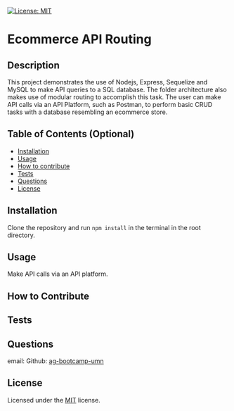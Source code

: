 
[![License: MIT](https://img.shields.io/badge/License-MIT-yellow.svg)](https://opensource.org/licenses/MIT)
# Ecommerce API Routing
  
## Description
This project demonstrates the use of Nodejs, Express, Sequelize and MySQL to make API queries to a SQL database. The folder architecture also makes use of modular routing to accomplish this task. The user can make API calls via an API Platform, such as Postman, to perform basic CRUD tasks with a database resembling an ecommerce store.
  
## Table of Contents (Optional)
  
- [Installation](#installation)
- [Usage](#usage)
- [How to contribute](#how-to-contribute)
- [Tests](#tests)
- [Questions](#questions)
- [License](#license)
  
## Installation
Clone the repository and run `npm install` in the terminal in the root directory.
  
## Usage
Make API calls via an API platform.
  
## How to Contribute

  
## Tests

  
## Questions
email: []()
Github: [ag-bootcamp-umn](https://github.com/ag-bootcamp-umn)

## License
Licensed under the [MIT](https://opensource.org/license/mit/) license.
  
